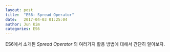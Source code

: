 ```yaml
---
layout: post
title:  "ES6: Spread Operator"
date:   2017-04-03 01:25:04
author: Jun Kim
categories: ES6
---
```


ES6에서 소개된 *Spread Operator* 의 여러가지 활용 방법에 대해서 간단히 알아보자.

